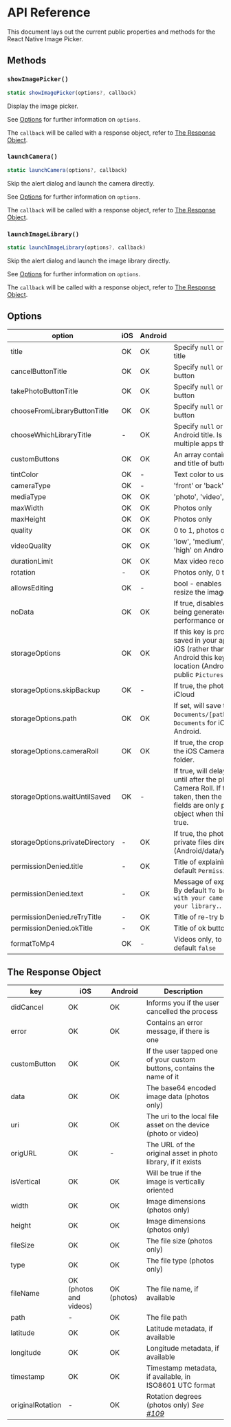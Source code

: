 # API Reference

This document lays out the current public properties and methods for the React Native Image Picker.

## Methods

### `showImagePicker()`

```js
static showImagePicker(options?, callback)
```

Display the image picker.

See [Options](#options) for further information on `options`.

The `callback` will be called with a response object, refer to [The Response Object](#the-response-object).

### `launchCamera()`

```js
static launchCamera(options?, callback)
```

Skip the alert dialog and launch the camera directly.

See [Options](#options) for further information on `options`.

The `callback` will be called with a response object, refer to [The Response Object](#the-response-object).

### `launchImageLibrary()`

```js
static launchImageLibrary(options?, callback)
```

Skip the alert dialog and launch the image library directly.

See [Options](#options) for further information on `options`.

The `callback` will be called with a response object, refer to [The Response Object](#the-response-object).

## Options

| option                          | iOS | Android | Info                                                                                                                                                                                                                                                                 |
| ------------------------------- | --- | ------- | -------------------------------------------------------------------------------------------------------------------------------------------------------------------------------------------------------------------------------------------------------------------- |
| title                           | OK  | OK      | Specify `null` or empty string to remove the title                                                                                                                                                                                                                   |
| cancelButtonTitle               | OK  | OK      | Specify `null` or empty string to remove this button                                                                                                                                                                                                                 |
| takePhotoButtonTitle            | OK  | OK      | Specify `null` or empty string to remove this button                                                                                                                                                                                                                 |
| chooseFromLibraryButtonTitle    | OK  | OK      | Specify `null` or empty string to remove this button                                                                                                                                                                                                                 |
| chooseWhichLibraryTitle         | -   | OK      | Specify `null` or empty string to use default Android title. Is shown when user has multiple apps that can open library.                                                                                                                                             |
| customButtons                   | OK  | OK      | An array containing objects with the name and title of buttons                                                                                                                                                                                                       |
| tintColor                       | OK  | -       | Text color to use on buttons                                                                                                                                                                                                                                         |
| cameraType                      | OK  | -       | 'front' or 'back'                                                                                                                                                                                                                                                    |
| mediaType                       | OK  | OK      | 'photo', 'video', or 'mixed'                                                                                                                                                                                                                                         |
| maxWidth                        | OK  | OK      | Photos only                                                                                                                                                                                                                                                          |
| maxHeight                       | OK  | OK      | Photos only                                                                                                                                                                                                                                                          |
| quality                         | OK  | OK      | 0 to 1, photos only                                                                                                                                                                                                                                                  |
| videoQuality                    | OK  | OK      | 'low', 'medium', or 'high' on iOS, 'low' or 'high' on Android                                                                                                                                                                                                        |
| durationLimit                   | OK  | OK      | Max video recording time, in seconds                                                                                                                                                                                                                                 |
| rotation                        | -   | OK      | Photos only, 0 to 360 degrees of rotation                                                                                                                                                                                                                            |
| allowsEditing                   | OK  | -       | bool - enables built-in iOS functionality to resize the image after selection                                                                                                                                                                                        |
| noData                          | OK  | OK      | If true, disables the base64 `data` field from being generated (greatly improves performance on large photos)                                                                                                                                                        |
| storageOptions                  | OK  | OK      | If this key is provided, the image will be saved in your app's `Documents` directory on iOS (rather than a temporary directory). On Android this key does not affect the image location (Android always defaults to the public `Pictures` directory)               |
| storageOptions.skipBackup       | OK  | -       | If true, the photo will NOT be backed up to iCloud                                                                                                                                                                                                                   |
| storageOptions.path             | OK  | OK      | If set, will save the image at `Documents/[path]/` rather than the root `Documents` for iOS, and `Pictures/[path]/` on Android.                                                                                                                                      |
| storageOptions.cameraRoll       | OK  | OK      | If true, the cropped photo will be saved to the iOS Camera Roll or Android DCIM folder.                                                                                                                                                                              |
| storageOptions.waitUntilSaved   | OK  | -       | If true, will delay the response callback until after the photo/video was saved to the Camera Roll. If the photo or video was just taken, then the file name and timestamp fields are only provided in the response object when this AND `cameraRoll` are both true. |
| storageOptions.privateDirectory | -   | OK      | If true, the photo will be saved to the apps private files directory (Android/data/your_package/files/Pictures)                                                                                                                                               |
| permissionDenied.title          | -   | OK      | Title of explaining permissions dialog. By default `Permission denied`.                                                                                                                                                                                              |
| permissionDenied.text           | -   | OK      | Message of explaining permissions dialog. By default `To be able to take pictures with your camera and choose images from your library.`.                                                                                                                            |
| permissionDenied.reTryTitle     | -   | OK      | Title of re-try button. By default `re-try`                                                                                                                                                                                                                          |
| permissionDenied.okTitle        | -   | OK      | Title of ok button. By default `I'm sure`                                                                                                                                                                                                                            |
| formatToMp4                     | OK  | -       | Videos only, to convert `.mov` to `.mp4`. By default `false`

## The Response Object

| key              | iOS                    | Android     | Description                                                            |
| ---------------- | ---------------------- | ----------- | ---------------------------------------------------------------------- |
| didCancel        | OK                     | OK          | Informs you if the user cancelled the process                          |
| error            | OK                     | OK          | Contains an error message, if there is one                             |
| customButton     | OK                     | OK          | If the user tapped one of your custom buttons, contains the name of it |
| data             | OK                     | OK          | The base64 encoded image data (photos only)                            |
| uri              | OK                     | OK          | The uri to the local file asset on the device (photo or video)         |
| origURL          | OK                     | -           | The URL of the original asset in photo library, if it exists           |
| isVertical       | OK                     | OK          | Will be true if the image is vertically oriented                       |
| width            | OK                     | OK          | Image dimensions (photos only)                                         |
| height           | OK                     | OK          | Image dimensions (photos only)                                         |
| fileSize         | OK                     | OK          | The file size (photos only)                                            |
| type             | OK                     | OK          | The file type (photos only)                                            |
| fileName         | OK (photos and videos) | OK (photos) | The file name, if available
| path             | -                      | OK          | The file path                                                          |
| latitude         | OK                     | OK          | Latitude metadata, if available                                        |
| longitude        | OK                     | OK          | Longitude metadata, if available                                       |
| timestamp        | OK                     | OK          | Timestamp metadata, if available, in ISO8601 UTC format                |
| originalRotation | -                      | OK          | Rotation degrees (photos only) _See [#109](/../../issues/199)_         |
